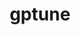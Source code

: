 ---
title: "gptune"
layout: cache
categories: [package, develop]
meta: {"compilers": ["gcc@11.4.0", "gcc@9.4.0"], "num_specs": 23, "num_specs_by_stack": {"e4s": 17, "e4s-neoverse_v1": 4, "e4s-power": 2, "root": 23}, "oss": ["ubuntu20.04", "ubuntu22.04"], "platforms": ["linux"], "stacks": ["e4s", "e4s-neoverse_v1", "e4s-power", "root"], "targets": ["neoverse_v1", "ppc64le", "x86_64_v3"], "versions": ["4.0.0"]}
spec_details: [{"compiler": "gcc@11.4.0", "hash": "2p6riet2ggzbxwvfddxwxeyrvlpj7lvg", "os": "ubuntu22.04", "platform": "linux", "size": "-", "stacks": ["e4s", "root"], "target": "x86_64_v3", "variants": ["build_system=cmake", "build_type=Release", "generator=make", "~hypre", "~ipo", "~mpispawn", "~superlu"], "versions": ["4.0.0"]}, {"compiler": "gcc@11.4.0", "hash": "3onox36nuz6deqnxtpl6zbon4u2uw4du", "os": "ubuntu22.04", "platform": "linux", "size": "-", "stacks": ["e4s", "root"], "target": "x86_64_v3", "variants": ["build_system=cmake", "build_type=Release", "generator=make", "~hypre", "~ipo", "~mpispawn", "~superlu"], "versions": ["4.0.0"]}, {"compiler": "gcc@11.4.0", "hash": "6kdfzy3dkdastkforx5gs26u7pgsookw", "os": "ubuntu22.04", "platform": "linux", "size": "-", "stacks": ["e4s", "root"], "target": "x86_64_v3", "variants": ["build_system=cmake", "build_type=Release", "generator=make", "~hypre", "~ipo", "~mpispawn", "~superlu"], "versions": ["4.0.0"]}, {"compiler": "gcc@11.4.0", "hash": "7eo2lrqrditimu52y62iwpajxy7bpb3y", "os": "ubuntu22.04", "platform": "linux", "size": "-", "stacks": ["e4s-neoverse_v1", "root"], "target": "neoverse_v1", "variants": ["build_system=cmake", "build_type=Release", "generator=make", "~hypre", "~ipo", "~mpispawn", "~superlu"], "versions": ["4.0.0"]}, {"compiler": "gcc@9.4.0", "hash": "a766qexmx7xbhr76z6ynjvpig6z474u4", "os": "ubuntu20.04", "platform": "linux", "size": "-", "stacks": ["e4s-power", "root"], "target": "ppc64le", "variants": ["build_system=cmake", "build_type=Release", "generator=make", "~hypre", "~ipo", "~mpispawn", "~superlu"], "versions": ["4.0.0"]}, {"compiler": "gcc@11.4.0", "hash": "cbpku5g6yicvxl7nlr736vx24z4myurn", "os": "ubuntu22.04", "platform": "linux", "size": "-", "stacks": ["e4s", "root"], "target": "x86_64_v3", "variants": ["build_system=cmake", "build_type=Release", "generator=make", "~hypre", "~ipo", "~mpispawn", "~superlu"], "versions": ["4.0.0"]}, {"compiler": "gcc@11.4.0", "hash": "csqsyelqohginh7ejpsbn34w6p57xezh", "os": "ubuntu22.04", "platform": "linux", "size": "-", "stacks": ["e4s", "root"], "target": "x86_64_v3", "variants": ["build_system=cmake", "build_type=Release", "generator=make", "~hypre", "~ipo", "~mpispawn", "~superlu"], "versions": ["4.0.0"]}, {"compiler": "gcc@9.4.0", "hash": "ctw5j3ig3getxbrkksk4vhatg72ydfzx", "os": "ubuntu20.04", "platform": "linux", "size": "-", "stacks": ["e4s-power", "root"], "target": "ppc64le", "variants": ["build_system=cmake", "build_type=Release", "generator=make", "~hypre", "~ipo", "~mpispawn", "~superlu"], "versions": ["4.0.0"]}, {"compiler": "gcc@11.4.0", "hash": "dw6x5schbndhy5dn67l62y4ufi3ua55a", "os": "ubuntu22.04", "platform": "linux", "size": "-", "stacks": ["e4s", "root"], "target": "x86_64_v3", "variants": ["build_system=cmake", "build_type=Release", "generator=make", "~hypre", "~ipo", "~mpispawn", "~superlu"], "versions": ["4.0.0"]}, {"compiler": "gcc@11.4.0", "hash": "hwqkbmde5ugnj4ik447evuwx6a6hmcxk", "os": "ubuntu22.04", "platform": "linux", "size": "-", "stacks": ["e4s", "root"], "target": "x86_64_v3", "variants": ["build_system=cmake", "build_type=Release", "generator=make", "~hypre", "~ipo", "~mpispawn", "~superlu"], "versions": ["4.0.0"]}, {"compiler": "gcc@11.4.0", "hash": "ja5azosbvvzic44j2xg4ok2h3jhcmsw2", "os": "ubuntu22.04", "platform": "linux", "size": "-", "stacks": ["e4s", "root"], "target": "x86_64_v3", "variants": ["build_system=cmake", "build_type=Release", "generator=make", "~hypre", "~ipo", "~mpispawn", "~superlu"], "versions": ["4.0.0"]}, {"compiler": "gcc@11.4.0", "hash": "jrhlpi4xzhrxvpfkma6qwbkso33m52za", "os": "ubuntu22.04", "platform": "linux", "size": "-", "stacks": ["e4s", "root"], "target": "x86_64_v3", "variants": ["build_system=cmake", "build_type=Release", "generator=make", "~hypre", "~ipo", "~mpispawn", "~superlu"], "versions": ["4.0.0"]}, {"compiler": "gcc@11.4.0", "hash": "kkanlhwhunb2dvty7xvr3jbel7z34mra", "os": "ubuntu22.04", "platform": "linux", "size": "-", "stacks": ["e4s", "root"], "target": "x86_64_v3", "variants": ["build_system=cmake", "build_type=Release", "generator=make", "~hypre", "~ipo", "~mpispawn", "~superlu"], "versions": ["4.0.0"]}, {"compiler": "gcc@11.4.0", "hash": "kkvck6hnvdtcnjzmhan4ne6b7atro4ho", "os": "ubuntu22.04", "platform": "linux", "size": "-", "stacks": ["e4s-neoverse_v1", "root"], "target": "neoverse_v1", "variants": ["build_system=cmake", "build_type=Release", "generator=make", "~hypre", "~ipo", "~mpispawn", "~superlu"], "versions": ["4.0.0"]}, {"compiler": "gcc@11.4.0", "hash": "m7fvqvspia324qsewioq7eo3kxvrmnkc", "os": "ubuntu22.04", "platform": "linux", "size": "-", "stacks": ["e4s", "root"], "target": "x86_64_v3", "variants": ["build_system=cmake", "build_type=Release", "generator=make", "~hypre", "~ipo", "~mpispawn", "~superlu"], "versions": ["4.0.0"]}, {"compiler": "gcc@11.4.0", "hash": "nephllol3isppsidyjzcugwvhpjlvvek", "os": "ubuntu22.04", "platform": "linux", "size": "-", "stacks": ["e4s", "root"], "target": "x86_64_v3", "variants": ["build_system=cmake", "build_type=Release", "generator=make", "~hypre", "~ipo", "~mpispawn", "~superlu"], "versions": ["4.0.0"]}, {"compiler": "gcc@11.4.0", "hash": "ohj4hvnmzkm46fty7js4or5pfirs5f5r", "os": "ubuntu22.04", "platform": "linux", "size": "-", "stacks": ["e4s-neoverse_v1", "root"], "target": "neoverse_v1", "variants": ["build_system=cmake", "build_type=Release", "generator=make", "~hypre", "~ipo", "~mpispawn", "~superlu"], "versions": ["4.0.0"]}, {"compiler": "gcc@11.4.0", "hash": "qbbwlgeafz6usdxd2izwggzadltjisji", "os": "ubuntu22.04", "platform": "linux", "size": "-", "stacks": ["e4s", "root"], "target": "x86_64_v3", "variants": ["build_system=cmake", "build_type=Release", "generator=make", "~hypre", "~ipo", "~mpispawn", "~superlu"], "versions": ["4.0.0"]}, {"compiler": "gcc@11.4.0", "hash": "qe2y7tfbzhhaymenasvi7tpyd46lyf55", "os": "ubuntu22.04", "platform": "linux", "size": "-", "stacks": ["e4s", "root"], "target": "x86_64_v3", "variants": ["build_system=cmake", "build_type=Release", "generator=make", "~hypre", "~ipo", "~mpispawn", "~superlu"], "versions": ["4.0.0"]}, {"compiler": "gcc@11.4.0", "hash": "sfhjgxm4s5fhi7jje3uzgml36sd3c34a", "os": "ubuntu22.04", "platform": "linux", "size": "-", "stacks": ["e4s", "root"], "target": "x86_64_v3", "variants": ["build_system=cmake", "build_type=Release", "generator=make", "~hypre", "~ipo", "~mpispawn", "~superlu"], "versions": ["4.0.0"]}, {"compiler": "gcc@11.4.0", "hash": "w5v4ijuug6z3itg3wumtmtyppml4gkc4", "os": "ubuntu22.04", "platform": "linux", "size": "-", "stacks": ["e4s", "root"], "target": "x86_64_v3", "variants": ["build_system=cmake", "build_type=Release", "generator=make", "~hypre", "~ipo", "~mpispawn", "~superlu"], "versions": ["4.0.0"]}, {"compiler": "gcc@11.4.0", "hash": "wtfg6xrf3ptewkwbhsxf22lqbgqmomf3", "os": "ubuntu22.04", "platform": "linux", "size": "-", "stacks": ["e4s-neoverse_v1", "root"], "target": "neoverse_v1", "variants": ["build_system=cmake", "build_type=Release", "generator=make", "~hypre", "~ipo", "~mpispawn", "~superlu"], "versions": ["4.0.0"]}, {"compiler": "gcc@11.4.0", "hash": "xg26g4ouclwnqrnd3thae5lbfscxe6cl", "os": "ubuntu22.04", "platform": "linux", "size": "-", "stacks": ["e4s", "root"], "target": "x86_64_v3", "variants": ["build_system=cmake", "build_type=Release", "generator=make", "~hypre", "~ipo", "~mpispawn", "~superlu"], "versions": ["4.0.0"]}]
---